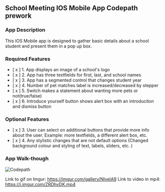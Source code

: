 ## School Meeting IOS Mobile App Codepath prework


### App Description

This IOS Mobile app is designed to gather basic details about a school student and present them in a pop up box.

### Required Features

- [ x ] 1. App displays an image of a school's logo
- [ x ] 2. App has three textfields for first, last, and school names
- [ x ] 3. App has a segmented control that changes student year
- [ x ] 4. Number of pet matches label is increased/decreased by stepper
- [ x ] 5. Switch makes a statement about wanting more pets or not(true/false) 
- [ x ] 6. Introduce yourself button shows alert box with an introduciton and dismiss button

### Optional Features

- [ x ] 3. User can select on additional buttons that provide more info about the user. Example: more textfields, a different alert box, etc.
- [ x ] 4. Any stylistic changes that are not default options (Changed background colour and styling of text, labels, sliders, etc. )

### App Walk-though

![Codepath](https://user-images.githubusercontent.com/82910305/216848428-a3a32cc8-12fe-495b-8e20-3d181f7aca5f.gif)

Link to gif on Imgur: https://imgur.com/gallery/NIveIA9
Link to video in mp4: https://i.imgur.com/ZRDhvDK.mp4

